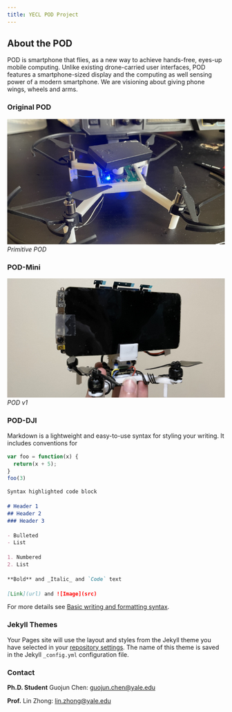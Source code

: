 ```yaml
---
title: YECL POD Project
---
```


## About the POD

POD is smartphone that flies, as a new way to achieve hands-free, eyes-up mobile computing. Unlike existing drone-carried user interfaces, POD features a smartphone-sized display and the computing as well sensing power of a modern smartphone. We are visioning about giving phone wings, wheels and arms.

### Original POD
![POD-v1](./assets/images/POD-o.png)
*Primitive POD*

### POD-Mini
![POD-v1](./assets/images/POD-v1.jpg)
*POD v1*

### POD-DJI

Markdown is a lightweight and easy-to-use syntax for styling your writing. It includes conventions for

```javascript
var foo = function(x) {
  return(x + 5);
}
foo(3)
```

```markdown
Syntax highlighted code block

# Header 1
## Header 2
### Header 3

- Bulleted
- List

1. Numbered
2. List

**Bold** and _Italic_ and `Code` text

[Link](url) and ![Image](src)
```

For more details see [Basic writing and formatting syntax](https://docs.github.com/en/github/writing-on-github/getting-started-with-writing-and-formatting-on-github/basic-writing-and-formatting-syntax).

### Jekyll Themes

Your Pages site will use the layout and styles from the Jekyll theme you have selected in your [repository settings](https://github.com/yecl-pod/yecl-pod.github.io/settings/pages). The name of this theme is saved in the Jekyll `_config.yml` configuration file.

### Contact
**Ph.D. Student** Guojun Chen: <guojun.chen@yale.edu>

**Prof.**  Lin Zhong: <lin.zhong@yale.edu>
